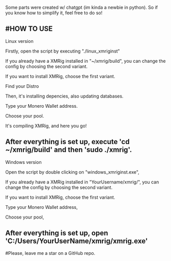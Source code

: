 Some parts were created w/ chatgpt (im kinda a newbie in python).
So if you know how to simplify it, feel free to do so!

#HOW TO USE
--------------------------------
Linux version

Firstly, open the script by executing "./linux_xmriginst"

If you already have a XMRig installed in "~/xmrig/build", you can change the config by choosing the second variant.

If you want to install XMRig, choose the first variant.

Find your Distro

Then, it's installing depencies, also updating databases.

Type your Monero Wallet address.

Choose your pool.

It's compiling XMRig, and here you go! 

After everything is set up, execute 'cd ~/xmrig/build' and then 'sudo ./xmrig'.
--------------------------------
Windows version

Open the script by double clicking on "windows_xmriginst.exe",

If you already have a XMRig installed in "YourUsername/xmrig/", you can change the config by choosing the second variant.

If you want to install XMRig, choose the first variant.

Type your Monero Wallet address,

Choose your pool,

After everything is set up, open 'C:/Users/YourUserName/xmrig/xmrig.exe'
--------------------------------

#Please, leave me a star on a GitHub repo.
